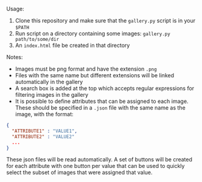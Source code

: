 Usage:

  1. Clone this repository and make sure that the `gallery.py` script is in your `$PATH`
  2. Run script on a directory containing some images: `gallery.py path/to/some/dir` 
  3. An `index.html` file be created in that directory

Notes:
 
 - Images must be png format and have the extension `.png`
 - Files with the same name but different extensions will be linked automatically in the gallery
 - A search box is added at the top which accepts regular expressions for filtering images in the gallery
 - It is possible to define attributes that can be assigned to each image. These should be specified in a `.json` file with the same name as the image, with the format:
 ```json
 {
   "ATTRIBUTE1" : "VALUE1",
   "ATTRIBUTE2" : "VALUE2"
   ...
 }
 ```
These json files will be read automatically. A set of buttons will be created for each attribute with one button per value that can be used to quickly select the subset of images that were assigned that value.